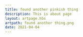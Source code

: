```yaml
---
title: found another pinkish thing
description: This is about page
layout: artpage.hbs
artpath: found another thing.png
date: 2021-04-04
---
```

